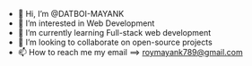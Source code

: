 - 👋 Hi, I’m @DATBOI-MAYANK
- 👀 I’m interested in Web Development
- 🌱 I’m currently learning Full-stack web development
- 💞️ I’m looking to collaborate on open-source projects
- 📫 How to reach me my email ==> roymayank789@gmail.com

<!---
DATBOI-MAYANK/DATBOI-MAYANK is a ✨ special ✨ repository because its `README.md` (this file) appears on your GitHub profile.
You can click the Preview link to take a look at your changes.
--->
